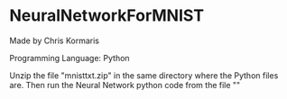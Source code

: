 # NeuralNetworkForMNIST

Made by Chris Kormaris

Programming Language: Python

Unzip the file "mnisttxt.zip" in the same directory where the Python files are.
Then run the Neural Network python code from the file ""
